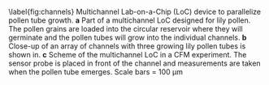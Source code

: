 \label{fig:channels}
Multichannel Lab-on-a-Chip (LoC) device to parallelize pollen tube growth. **a** Part of a multichannel LoC designed for lily pollen. The pollen grains are loaded into the circular reservoir where they will germinate and the pollen tubes will grow into the individual channels. **b** Close-up of an array of channels with three growing lily pollen tubes is shown in. **c** Scheme of the multichannel LoC in a CFM experiment. The sensor probe is placed in front of the channel and measurements are taken when the pollen tube emerges. Scale bars = 100 µm